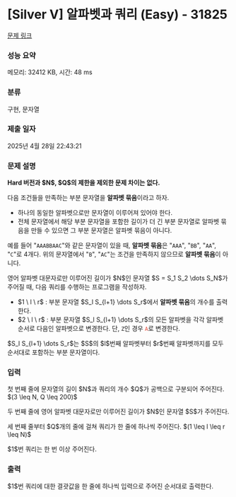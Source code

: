 # [Silver V] 알파벳과 쿼리 (Easy) - 31825 

[문제 링크](https://www.acmicpc.net/problem/31825) 

### 성능 요약

메모리: 32412 KB, 시간: 48 ms

### 분류

구현, 문자열

### 제출 일자

2025년 4월 28일 22:43:21

### 문제 설명

<p><strong>Hard 버전과 $N$, $Q$의 제한을 제외한 문제 차이는 없다.</strong></p>

<p>다음 조건들을 만족하는 부분 문자열을 <strong>알파벳 묶음</strong>이라고 하자.</p>

<ul>
	<li>하나의 동일한 알파벳으로만 문자열이 이루어져 있어야 한다.</li>
	<li>전체 문자열에서 해당 부분 문자열을 포함한 길이가 더 긴 부분 문자열로 알파벳 묶음을 만들 수 있으면 그 부분 문자열은 알파벳 묶음이 아니다.</li>
</ul>

<p>예를 들어 "<code>AAABBAAC</code>"와 같은 문자열이 있을 때, <strong>알파벳 묶음</strong>은 "<code>AAA</code>", "<code>BB</code>", "<code>AA</code>", "<code>C</code>"로 4개다. 위의 문자열에서 "<code>B</code>", "<code>AC</code>"는 조건을 만족하지 않으므로 <strong>알파벳 묶음</strong>이 아니다.</p>

<p>영어 알파벳 대문자로만 이루어진 길이가 $N$인 문자열 $S = S_1 S_2 \dots S_N$가 주어질 때, 다음 쿼리를 수행하는 프로그램을 작성하자.</p>

<ul>
	<li>$1 \ l \ r$ : 부분 문자열 $S_l S_{l+1} \dots S_r$에서 <strong>알파벳 묶음</strong>의 개수를 출력한다.</li>
	<li>$2 \ l \ r$ : 부분 문자열 $S_l S_{l+1} \dots S_r$의 모든 알파벳을 각각 알파벳 순서로 다음인 알파벳으로 변경한다. 단, <code><span color="#e74c3c">Z</span></code>인 경우 <code><span style="color:#e74c3c">A</span></code>로 변경한다.</li>
</ul>

<p>$S_l S_{l+1} \dots S_r$는 $S$의 $l$번째 알파벳부터 $r$번째 알파벳까지를 모두 순서대로 포함하는 부분 문자열이다.</p>

### 입력 

 <p>첫 번째 줄에 문자열의 길이 $N$과 쿼리의 개수 $Q$가 공백으로 구분되어 주어진다. $(3 \leq N, Q \leq 200)$</p>

<p>두 번째 줄에 영어 알파벳 대문자로만 이루어진 길이가 $N$인 문자열 $S$가 주어진다.</p>

<p>세 번째 줄부터 $Q$개의 줄에 걸쳐 쿼리가 한 줄에 하나씩 주어진다. $(1 \leq l \leq r \leq N)$</p>

<p>$1$번 쿼리는 한 번 이상 주어진다.</p>

### 출력 

 <p>$1$번 쿼리에 대한 결괏값을 한 줄에 하나씩 입력으로 주어진 순서대로 출력한다.</p>


